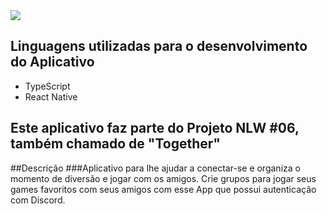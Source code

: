 <img src="https://github.com/rodrigorgtic/gameplay-nlw-together/blob/master/.github/cover.png?raw=true"/>

## Linguagens utilizadas para o desenvolvimento do Aplicativo
* TypeScript
* React Native

## Este aplicativo faz parte do Projeto NLW #06, também chamado de "Together"

##Descrição
###Aplicativo para lhe ajudar a conectar-se e organiza o momento de diversão e jogar com os amigos. Crie grupos para jogar seus games favoritos com seus amigos com esse App que possui autenticação com Discord.
